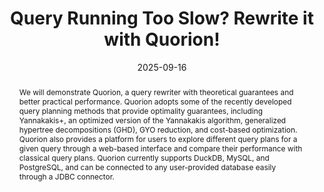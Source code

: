 ---
title:          "Query Running Too Slow? Rewrite it with Quorion!"
date:           2025-09-16
selected:       true
pub:            "Proceedings of the VLDB Endowment, Volume 18, Issue 12, Pages 5243 - 5246"
pub_date:       "2025"
abstract: >-
  We will demonstrate Quorion, a query rewriter with theoretical guarantees and better practical performance. Quorion adopts some of the recently developed query planning methods that provide optimality guarantees, including Yannakakis+, an optimized version of the Yannakakis algorithm, generalized hypertree decompositions (GHD), GYO reduction, and cost-based optimization. Quorion also provides a platform for users to explore different query plans for a given query through a web-based interface and compare their performance with classical query plans. Quorion currently supports DuckDB, MySQL, and PostgreSQL, and can be connected to any user-provided database easily through a JDBC connector.
cover:          /assets/images/covers/cover3.png
authors:
- Bingnan Chen
- Binyang Dai
- Qichen Wang
- Ke Yi
links:
  Paper: /assets/papers/Quorion.pdf
---